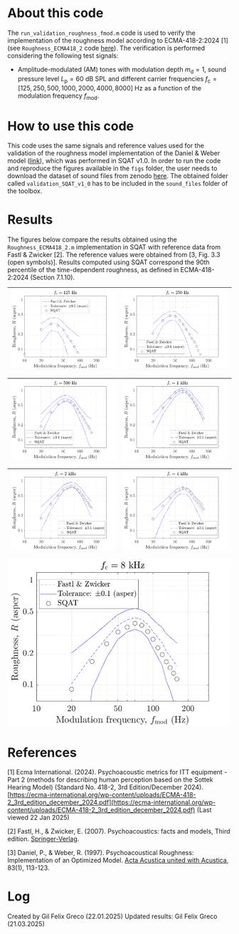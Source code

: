 # About this code 
The `run_validation_roughness_fmod.m` code is used to verify the implementation of the roughness model according to ECMA-418-2:2024 [1] (see `Roughness_ECMA418_2` code [here](../../../psychoacoustic_metrics/Roughness_ECMA418_2/Roughness_ECMA418_2.m)). The verification is performed considering the following test signals:

- Amplitude-modulated (AM) tones with modulation depth $m_{\mathrm{d}}=1$, sound pressure level $L_{\mathrm{p}}=60~\mathrm{dB}~\mathrm{SPL}$ and different carrier frequencies $f_{\mathrm{c}}=[125, 250, 500, 1000, 2000, 4000, 8000] ~\mathrm{Hz}$ as a function of the modulation frequency $f_{\mathrm{mod}}$.  

# How to use this code
This code uses the same signals and reference values used for the validation of the roughness model implementation of the Daniel & Weber model ([link](../../../validation/Roughness_Daniel1997/1_AM_modulation_freq)), which was performed in SQAT v1.0. In order to run the code and reproduce the figures available in the `figs` folder, the user needs to download the dataset of sound files from zenodo <a href="https://doi.org/10.5281/zenodo.7933206" target="_blank">here</a>. The obtained folder called `validation_SQAT_v1_0` has to be included in the `sound_files` folder of the toolbox. 

# Results
The figures below compare the results obtained using the `Roughness_ECMA418_2.m` implementation in SQAT with reference data from Fastl & Zwicker [2]. The reference values were obtained from [3, Fig. 3.3 (open symbols)]. Results computed using SQAT correspond the 90th percentile of the time-dependent roughness, as defined in ECMA-418-2:2024 (Section 7.1.10). 

| ![](figs/validation_roughness_fmod_125hz.png)       | ![](figs/validation_roughness_fmod_250hz.png)       |
| -------------- | -------------- |

| ![](figs/validation_roughness_fmod_500hz.png)   | ![](figs/validation_roughness_fmod_1khz.png)  |
| -------------- | -------------- |

| ![](figs/validation_roughness_fmod_2khz.png)   | ![](figs/validation_roughness_fmod_4khz.png)  |
| -------------- | -------------- |

<img src='figs/validation_roughness_fmod_8khz.png' width=500>

# References
[1] Ecma International. (2024). Psychoacoustic metrics for ITT equipment - Part 2 (methods for describing human perception based on the Sottek Hearing Model) (Standard No. 418-2, 3rd Edition/December 2024). [https://ecma-international.org/wp-content/uploads/ECMA-418-2_3rd_edition_december_2024.pdf](https://ecma-international.org/wp-content/uploads/ECMA-418-2_3rd_edition_december_2024.pdf) (Last viewed 22 Jan 2025)

[2] Fastl, H., & Zwicker, E. (2007). Psychoacoustics: facts and models, Third edition. [Springer-Verlag](https://doi.org/10.1007/978-3-540-68888-4).

[3] Daniel, P., & Weber, R. (1997). Psychoacoustical Roughness: Implementation of an Optimized Model. [Acta Acustica united with Acustica](https://www.ingentaconnect.com/content/dav/aaua/1997/00000083/00000001/art00020), 83(1), 113-123.

# Log
Created by Gil Felix Greco (22.01.2025)
Updated results: Gil Felix Greco (21.03.2025)
